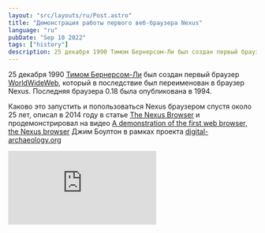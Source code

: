 ```yaml
---
layout: "src/layouts/ru/Post.astro"
title: "Демонстрация работы первого веб-браузера Nexus"
language: "ru"
pubDate: "Sep 10 2022"
tags: ["history"]
description: 25 декабря 1990 Тимом Бернерсом-Ли был создан первый браузер WorldWideWeb, который в последствие был переименован в браузер Nexus. Последняя браузера 0.18 была опубликована в 1994."
---
```

  
25 декабря 1990 [Тимом Бернерсом-Ли](https://ru.wikipedia.org/wiki/%D0%91%D0%B5%D1%80%D0%BD%D0%B5%D1%80%D1%81-%D0%9B%D0%B8,_%D0%A2%D0%B8%D0%BC) был создан первый браузер [WorldWideWeb](https://en.wikipedia.org/wiki/WorldWideWeb), который в последствие был переименован в браузер Nexus. Последняя браузера 0.18 была опубликована в 1994.  
  
Каково это запустить и попользоваться Nexus браузером спустя около 25 лет, описал в 2014 году в статье [The Nexus Browser](https://digital-archaeology.org/the-nexus-browser/) и продемонстрировал на видео [A demonstration of the first web browser, the Nexus browser](https://www.youtube.com/watch?v=3c3Rt6QbHDw) Джим Боултон в рамках проекта [digital-archaeology.org](https://digital-archaeology.org/)  

<iframe src="https://www.youtube.com/embed/3c3Rt6QbHDw" title="YouTube video player" frameborder="0" allowfullscreen></iframe>
